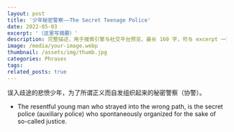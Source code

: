 ```yaml
---
layout: post
title: '少年秘密警察——The Secret Teenage Police'
date: 2022-05-03
excerpt: '（这里写摘要）'
description: 完整描述，用于搜索引擎与社交平台预览，最长 160 字，可与 excerpt 一致
image: /media/your-image.webp
thumbnail: /assets/img/thumb.jpg
categories: Phrases
tags: 
related_posts: true
---
```


误入歧途的悲愤少年，为了所谓正义而自发组织起来的秘密警察（协警）。

- The resentful young man who strayed into the wrong path, is the secret police (auxiliary police) who spontaneously organized for the sake of so-called justice.